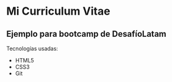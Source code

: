 # Mi Curriculum Vitae 
## Ejemplo para bootcamp de DesafíoLatam

Tecnologías usadas:
- HTML5
- CSS3
- Git
